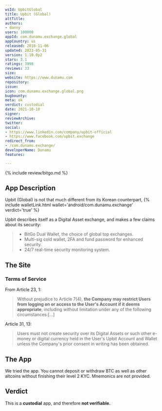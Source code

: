 ```yaml
---
wsId: UpbitGlobal
title: Upbit (Global)
altTitle: 
authors:
- danny
users: 100000
appId: com.dunamu.exchange.global
appCountry: us
released: 2018-11-06
updated: 2023-05-31
version: 1.10.0p2
stars: 3.1
ratings: 3998
reviews: 33
size: 
website: https://www.dunamu.com
repository: 
issue: 
icon: com.dunamu.exchange.global.png
bugbounty: 
meta: ok
verdict: custodial
date: 2021-10-10
signer: 
reviewArchive: 
twitter: 
social:
- https://www.linkedin.com/company/upbit-official
- https://www.facebook.com/upbit.exchange
redirect_from:
- /com.dunamu.exchange/
developerName: Dunamu
features: 

---
```


{% include review/bitgo.md %}

## App Description

Upbit (Global) is not that much different from its Korean counterpart, {% include walletLink.html wallet='android/com.dunamu.exchange' verdict='true' %}


Upbit describes itself as a Digital Asset exchange, and makes a few claims about its security:

> - BitGo Dual Wallet, the choice of global top exchanges.
> - Multi-sig cold wallet, 2FA and fund password for enhanced security.
> - 24/7 real-time security monitoring system.

## The Site

### Terms of Service
From Article 23, 1:

> Without prejudice to Article 7(4), **the Company may restrict Users from logging on or access to the User's Account if it deems appropriate**, including without limitation under any of the following circumstances:[...]

Article 31, 13:

> Users must not create security over its Digital Assets or such other e-money or digital currency held in the User's Upbit Account and Wallet unless the Company's prior consent in writing has been obtained.

## The App

We tried the app. You cannot deposit or withdraw BTC as well as other altcoins without finishing their level 2 KYC. Mnemonics are not provided.

## Verdict

This is a **custodial** app, and therefore **not verifiable.**
